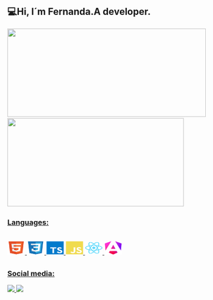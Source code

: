 
<h2>💻Hi, I´m Fernanda.A developer.</h2>

<div>
  <a href="hhtps://github.com//github.com/Fernandasacosta">
<!--   <img height="180em" src="https://github-readme-stats.vercel.app/api?username=Fernandasacosta&show_icons=true&theme=dracula&include_all_commits=true&count_private=true"/> -->
  <img width="450" height="200" src="https://github-readme-stats.vercel.app/api?username=Fernandasacosta&show_icons=true&theme=dracula">
  <img width="400" height="200" src="https://github-readme-stats.vercel.app/api/top-langs/?username=Fernandasacosta&layout=compact&langs_count=16&theme=dracula"/> 
</div>


### Languages: 
<div style="display: inline_block"><br>
  <img aling="center" alt="Fernanda-HTML" height="30" width="40" src="https://raw.githubusercontent.com/devicons/devicon/master/icons/html5/html5-original.svg">
  <img aling="center" alt="Fernanda-CSS" height="30" width="40" src="https://raw.githubusercontent.com/devicons/devicon/master/icons/css3/css3-original.svg">
  <img aling="center" alt="Fernanda-Ts" height="30" width="40" src="https://raw.githubusercontent.com/devicons/devicon/master/icons/typescript/typescript-plain.svg">
  <img aling="center" alt="Fernanda-Js" height="30" width="40" src="https://raw.githubusercontent.com/devicons/devicon/master/icons/javascript/javascript-plain.svg">
  <img aling="center" alt="Fernanda-React" height="30" width="40" src="https://raw.githubusercontent.com/devicons/devicon/master/icons/react/react-original.svg">
  <img aling="center" alt="Fernanda-Angular" height="30" width="40" src="https://raw.githubusercontent.com/devicons/devicon/master/icons/angular/angular-original.svg">
</div>

##
### Social media:     

<div>
  <a href="https://www.linkedin.com/in/fernanda-costa-b07574253/" target="_blank"><img src="https://img.shields.io/badge/LinkedIn-0077B5?style=for-the-badge&logo=linkedin&logoColor=white"</a>
  <a href="mailto:fernandasacostaa@gmail.com"><img src="https://img.shields.io/badge/Gmail-D14836?style=for-the-badge&logo=gmail&logoColor=white"</a>
</div>
